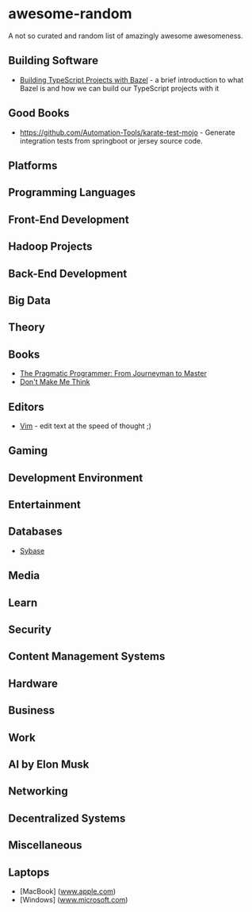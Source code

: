 # awesome-random

A not so curated and random list of amazingly awesome awesomeness.

## Building Software

- [Building TypeScript Projects with Bazel](https://blog.mgechev.com/2018/11/19/introduction-bazel-typescript-tutorial/) - a brief introduction to what Bazel is and how we can build our TypeScript projects with it 

## Good Books

- https://github.com/Automation-Tools/karate-test-mojo -  Generate integration tests from springboot or jersey source code.

## Platforms

## Programming Languages

## Front-End Development

## Hadoop Projects

## Back-End Development

## Big Data

## Theory

## Books
- [The Pragmatic Programmer: From Journeyman to Master](https://www.nceclusters.no/globalassets/filer/nce/diverse/the-pragmatic-programmer.pdf)
- [Don't Make Me Think](http://www.scottsdevelopers.com/dont-make-me-think-revisited.pdf)

## Editors
- [Vim](https://www.vim.org/) - edit text at the speed of thought ;)

## Gaming

## Development Environment

## Entertainment

## Databases

- [Sybase](https://www.sap.com/products/sybase-ase.html)

## Media

## Learn

## Security

## Content Management Systems

## Hardware

## Business

## Work

## AI by Elon Musk

## Networking

## Decentralized Systems

## Miscellaneous

## Laptops
- [MacBook] (www.apple.com)
- [Windows] (www.microsoft.com)
